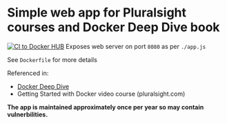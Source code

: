 # Simple web app for Pluralsight courses and Docker Deep Dive book
[![CI to Docker HUB](https://github.com/jonaatpadilla/psweb/actions/workflows/main.yml/badge.svg)](https://github.com/jonaatpadilla/psweb/actions/workflows/main.yml)
Exposes web server on port `8080` as per `./app.js`

See `Dockerfile` for more details

Referenced in:
- [Docker Deep Dive](https://www.amazon.com/Docker-Deep-Dive-Nigel-Poulton/dp/1521822808/ref=tmm_pap_swatch_0?_encoding=UTF8&qid=&sr=) 
- Getting Started with Docker video course (pluralsight.com)

**The app is maintained approximately once per year so may contain vulnerbilities.**

